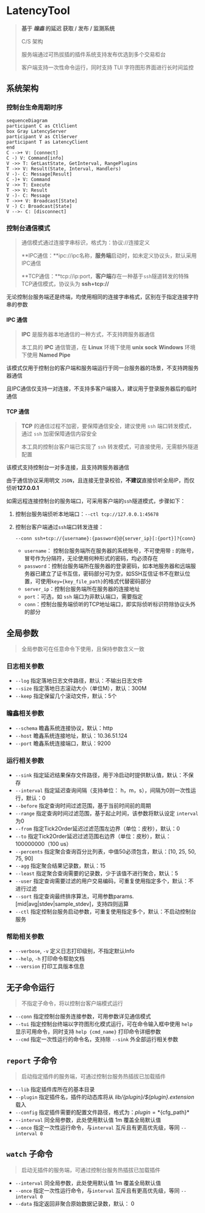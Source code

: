 # LatencyTool

> **基于 *瞻鑫* 的延迟 获取 / 发布 / 监测系统**
> 
> C/S 架构
> 
> 服务端通过可热拔插的插件系统支持发布优选到多个交易柜台
> 
> 客户端支持一次性命令运行，同时支持 TUI 字符图形界面进行长时间监控

## 系统架构

### 控制台生命周期时序

```mermaid
sequenceDiagram
participant C as CtlClient
box Gray LatencyServer
participant V as CtlServer
participant T as LatencyClient
end
C -->+ V: [connect]
C -) V: Command[info]
V ->> T: GetLastState, GetInterval, RangePlugins
T ->> V: Result(State, Interval, Handlers)
V -)- C: Message[Result]
C -)+ V: Command
V ->> T: Execute
T ->> V: Result
V -)- C: Message
T ->>+ V: Broadcast[State]
V -) C: Broadcast[State]
V -->- C: [disconnect]
```

### 控制台通信模式

> 通信模式通过连接字串标识，格式为：协议://连接定义
>
> **IPC通信：**ipc://ipc名称，**服务端**启动时，如未定义协议头，默认采用IPC通信
>
> **TCP通信：**tcp://ip:port，**客户端**存在一种基于`ssh`隧道转发的特殊TCP通信模式，协议头为 **ssh+tcp://**

无论控制台服务端还是终端，均使用相同的连接字串格式，区别在于指定连接字符串的参数

#### IPC 通信

> **IPC** 是服务器本地通信的一种方式，不支持跨服务器通信
> 
> 本工具的 **IPC** 通信管道，在 **Linux** 环境下使用 **unix sock** 
> **Windows** 环境下使用 **Named Pipe** 

该模式仅用于控制台的客户端和服务端运行于同一台服务器的场景，不支持跨服务器通信

且IPC通信仅支持一对连接，不支持多客户端接入，建议用于登录服务器后的临时通信

#### TCP 通信

> **TCP** 的通信过程不加密，要保障通信安全，建议使用 `ssh` 端口转发模式，通过 `ssh` 加密保障通信内容安全
> 
> 本工具的控制台客户端已实现了 `ssh` 转发模式，可直接使用，无需额外隧道配置

该模式支持控制台一对多连接，且支持跨服务器通信

由于通信协议采用明文 `JSON`，且连接无登录校验，**不建议**直接侦听全局IP，而仅侦听**127.0.0.1**

如需远程连接控制台的服务端口，可采用客户端的`ssh`隧道模式，步骤如下：

1. 控制台服务端侦听本地端口：`--ctl tcp://127.0.0.1:45678`

2. 控制台客户端通过`ssh`端口转发连接：

   `--conn ssh+tcp://{username}:{password}@{server_ip}[:{port}]?{conn}`

   - `username`： 控制台服务端所在服务器的系统账号，不可使用带 **:** 的账号，冒号作为分隔符，无论使用何种形式的密码，均必须存在
   - `password`：控制台服务端所在服务器的登录密码，如本地服务器和远端服务器已建立了证书互信，密码部分可为空，如SSH互信证书不在默认位置，可使用`key={key_file_path}`的格式代替密码部分
   - `server_ip`：控制台服务端所在服务器的连接地址
   - `port`：可选，如 `ssh` 端口为非默认端口，需要指定
   - `conn`：控制台服务端侦听的TCP地址端口，即实际侦听标识符除协议头外的部分

## 全局参数

> 全局参数可在任意命令下使用，且保持参数含义一致

### 日志相关参数

- `--log`  指定落地日志文件路径，默认：不输出日志文件
- `--size`  指定落地日志滚动大小（单位M），默认：300M
- `--keep`  指定保留几个滚动文件，默认：5个

### 瞻鑫相关参数

- `--schema`  瞻鑫系统连接协议，默认：http
- `--host`  瞻鑫系统连接地址，默认：10.36.51.124
- `--port`  瞻鑫系统连接端口，默认：9200

### 运行相关参数

- `--sink`  指定延迟结果保存文件路径，用于冷启动时提供默认值，默认：不保存
- `--interval`  指定延迟查询间隔（支持单位： h，m，s），间隔为0则一次性运行，默认：0
- `--before`  指定查询时间过滤范围，基于当前时间前的周期
- `--range`  指定查询时间过滤范围，基于起止时间，该参数将默认设定 `interval` 为0
- `--from`  指定Tick2Order延迟过滤范围左边界（单位：皮秒），默认：0
- `--to`  指定Tick2Order延迟过滤范围右边界（单位：皮秒），默认：100000000（100 us）
- `--percents`  指定聚合查询百分比列表，中值50必须包含，默认：[10, 25, 50, 75, 90]
- `--agg`  指定聚合结果记录数，默认：15
- `--least`  指定聚合查询需要的记录数，少于该值不进行聚合，默认：5
- `--user`  指定查询需要过滤的用户交易编码，可重复使用指定多个，默认：不进行过滤
- `--sort`  指定查询最终排序算法，可用参数params.[mid|avg|stdev|sample_stdev]，支持四则运算
- `--ctl`  指定控制台服务启动参数，可重复使用指定多个，默认：不启动控制台服务

### 帮助相关参数

- `--verbose`, `-v`  定义日志打印级别，不指定默认Info
- `--help`, `-h`  打印命令帮助文档
- `--version`  打印工具版本信息

## 无子命令运行

> 不指定子命令，将以控制台客户端模式运行

- `--conn`  指定控制台服务连接参数，可用参数详见通信模式
- `--tui`  指定控制台终端以字符图形化模式运行，可在命令输入框中使用 `help` 显示可用命令，同时支持 `help {cmd_name}` 打印命令详细参数
- `--cmd`  指定一次性运行的命令名，支持除 `--sink` 外全部运行相关参数

## `report` 子命令

> 启动指定插件的服务端，可通过控制台服务热插拔已加载插件

- `--lib`  指定插件库所在的基本目录
- `--plugin`  指定插件名，插件的动态库将从 *${lib}/${plugin}/${plugin}.extension* 载入
- `--config`  指定插件需要的配置文件路径，格式为：${plugin}=*${cfg_path}*
- `--interval`  同全局参数，此处使用默认值 1m 覆盖全局默认值
- `--once`  指定一次性运行命令，与`interval` 互斥且有更高优先级，等同 `--interval 0`

## `watch` 子命令

> 启动无插件的服务端，可通过控制台服务热插拔已加载插件

- `--interval`  同全局参数，此处使用默认值 1m 覆盖全局默认值
- `--once`  指定一次性运行命令，与`interval` 互斥且有更高优先级，等同 `--interval 0`
- `--data`  指定返回非聚合原始数据记录数，默认： 0
